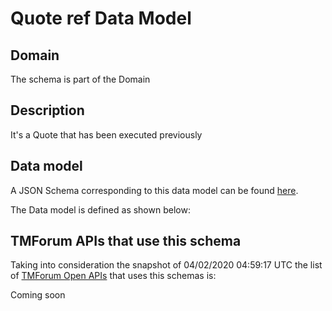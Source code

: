# Quote ref Data Model

## Domain

The  schema is part of the  Domain

## Description

It&#x27;s a Quote that has been executed previously

## Data model

A JSON Schema corresponding to this data model can be found
[here](https://github.com/tmforum-rand/schemas/blob/candidates/Customer/QuoteRef.schema.json).

The Data model is defined as shown below:





## TMForum APIs that use this schema

Taking into consideration the snapshot of 04/02/2020 04:59:17 UTC the list of [TMForum Open APIs](https://www.tmforum.org/open-apis/) that uses this schemas is:

Coming soon